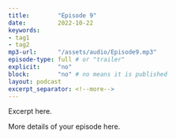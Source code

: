 ```yaml
---
title:        "Episode 9"
date:         2022-10-22 
keywords:
- tag1
- tag2
mp3-url:      "/assets/audio/Episode9.mp3"
episode-type: full # or "trailer"
explicit:     "no"
block:        "no" # no means it is published
layout: podcast
excerpt_separator: <!--more-->
---
```

Excerpt here.
<!--more-->

More details of your episode here.
